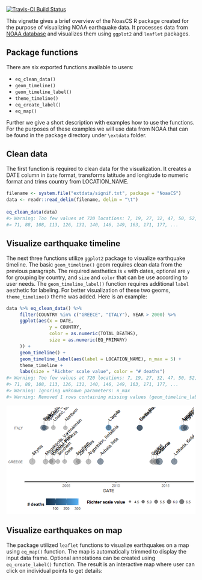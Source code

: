 
<!-- README.md is generated from README.Rmd. Please edit that file -->
[![Travis-CI Build Status](https://travis-ci.org/clems/NoaaCS.svg?branch=master)](https://travis-ci.org/clems/NoaaCS)

This vignette gives a brief overview of the NoasCS R package created for the purpose of visualizing NOAA earthquake data. It processes data from [NOAA database](https://www.ngdc.noaa.gov/nndc/struts/form?t=101650&s=1&d=1) and visualizes them using `ggplot2` and `leaflet` packages.

Package functions
-----------------

There are six exported functions available to users:

-   `eq_clean_data()`
-   `geom_timeline()`
-   `geom_timeline_label()`
-   `theme_timeline()`
-   `eq_create_label()`
-   `eq_map()`

Further we give a short description with examples how to use the functions. For the purposes of these examples we will use data from NOAA that can be found in the package directory under `\extdata` folder.

Clean data
----------

The first function is required to clean data for the visualization. It creates a DATE column in `Date` format, transforms latitude and longitude to numeric format and trims country from LOCATION\_NAME.

``` r
filename <- system.file("extdata/signif.txt", package = "NoaaCS")
data <- readr::read_delim(filename, delim = "\t")

eq_clean_data(data)
#> Warning: Too few values at 720 locations: 7, 19, 27, 32, 47, 50, 52, 53,
#> 71, 88, 108, 113, 126, 131, 140, 146, 149, 163, 171, 177, ...
```

Visualize earthquake timeline
-----------------------------

The next three functions utilize `ggplot2` package to visualize earthquake timeline. The basic `geom_timeline()` geom requires clean data from the previous paragraph. The required aesthetics is `x` with dates, optional are `y` for grouping by country, and `size` and `color` that can be use according to user needs. The `geom_timeline_label()` function requires additional `label` aesthetic for labeling. For better visualization of these two geoms, `theme_timeline()` theme was added. Here is an example:

``` r
data %>% eq_clean_data() %>%
     filter(COUNTRY %in% c("GREECE", "ITALY"), YEAR > 2000) %>%
     ggplot(aes(x = DATE,
                y = COUNTRY,
                color = as.numeric(TOTAL_DEATHS),
                size = as.numeric(EQ_PRIMARY)
     )) +
     geom_timeline() +
     geom_timeline_label(aes(label = LOCATION_NAME), n_max = 5) +
     theme_timeline +
     labs(size = "Richter scale value", color = "# deaths")
#> Warning: Too few values at 720 locations: 7, 19, 27, 32, 47, 50, 52, 53,
#> 71, 88, 108, 113, 126, 131, 140, 146, 149, 163, 171, 177, ...
#> Warning: Ignoring unknown parameters: n_max
#> Warning: Removed 1 rows containing missing values (geom_timeline_label).
```

![](README-eq_timeline_example-1.png)

Visualize earthquakes on map
----------------------------

The package utilized `leaflet` functions to visualize earthquakes on a map using `eq_map()` function. The map is automatically trimmed to display the input data frame. Optional annotations can be created using `eq_create_label()` function. The result is an interactive map where user can click on individual points to get details:
